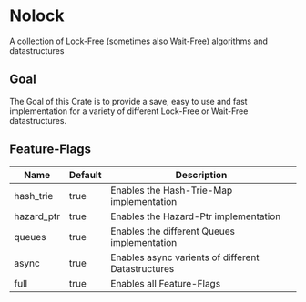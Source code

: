 # Nolock
A collection of Lock-Free (sometimes also Wait-Free) algorithms and datastructures

## Goal
The Goal of this Crate is to provide a save, easy to use and fast implementation
for a variety of different Lock-Free or Wait-Free datastructures.

## Feature-Flags
Name | Default | Description
--- | --- | ---
hash_trie | true | Enables the Hash-Trie-Map implementation
hazard_ptr | true | Enables the Hazard-Ptr implementation
queues | true | Enables the different Queues implementation
async | true | Enables async varients of different Datastructures
full | true | Enables all Feature-Flags
